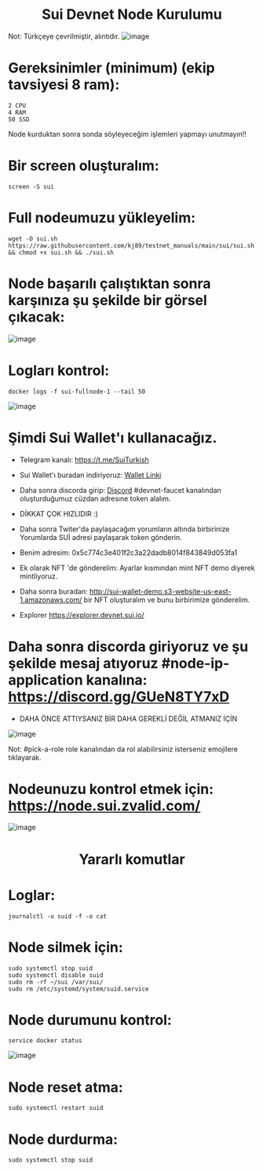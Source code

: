 <h1 align="center"> Sui Devnet Node Kurulumu </h1> 

Not: Türkçeye çevrilmiştir, alıntıdır.
![image](https://user-images.githubusercontent.com/101149671/178116806-26715fca-3ff8-43d5-ae1e-cee3926828de.png)

# Gereksinimler (minimum) (ekip tavsiyesi 8 ram):
```
2 CPU
4 RAM
50 SSD
```
Node kurduktan sonra sonda söyleyeceğim işlemleri yapmayı unutmayın!!

# Bir screen oluşturalım:
```
screen -S sui
```

# Full nodeumuzu yükleyelim:
```
wget -O sui.sh https://raw.githubusercontent.com/kj89/testnet_manuals/main/sui/sui.sh && chmod +x sui.sh && ./sui.sh
```

# Node başarılı çalıştıktan sonra karşınıza şu şekilde bir görsel çıkacak:

![image](https://user-images.githubusercontent.com/101149671/178935325-ba533e58-5cfa-4d9d-81f2-d7d595009b3b.png)

# Logları kontrol:
```
docker logs -f sui-fullnode-1 --tail 50
```

![image](https://user-images.githubusercontent.com/101149671/178935450-5928a3f9-e493-49f7-b235-913a56e7abc7.png)

# Şimdi Sui Wallet'ı kullanacağız.

* Telegram kanalı: https://t.me/SuiTurkish

* Sui Wallet'ı buradan indiriyoruz: [Wallet Linki](https://chrome.google.com/webstore/detail/sui-wallet/opcgpfmipidbgpenhmajoajpbobppdil/related)

* Daha sonra discorda girip: [Discord](https://discord.gg/8G2SQvwA) #devnet-faucet kanalından oluşturduğumuz cüzdan adresıne token alalım.

* DİKKAT ÇOK HIZLIDIR :)

* Daha sonra Twiter'da paylaşacağım yorumların altında birbirinize Yorumlarda SUİ adresi paylaşarak token gönderin.

* Benim adresim: 0x5c774c3e401f2c3a22dadb8014f843849d053fa1

* Ek olarak NFT 'de gönderelim: Ayarlar kısmından mint NFT demo diyerek mintliyoruz.

* Daha sonra buradan: http://sui-wallet-demo.s3-website-us-east-1.amazonaws.com/ bir NFT oluşturalım ve bunu birbirimize gönderelim.

* Explorer https://explorer.devnet.sui.io/

# Daha sonra discorda giriyoruz ve şu şekilde mesaj atıyoruz #node-ip-application kanalına: https://discord.gg/GUeN8TY7xD

* DAHA ÖNCE ATTIYSANIZ BİR DAHA GEREKLİ DEĞİL ATMANIZ İÇİN

![image](https://user-images.githubusercontent.com/101149671/178118265-a2463048-f656-4382-87cf-faaef1d032d0.png)

Not: #pick-a-role role kanalından da rol alabilirsiniz isterseniz emojilere tıklayarak.

# Nodeunuzu kontrol etmek için: https://node.sui.zvalid.com/

![image](https://user-images.githubusercontent.com/101149671/178118300-29d6bf7e-c78a-40b0-97fd-26bd89d22b05.png)

<h1 align="center"> Yararlı komutlar </h1> 

# Loglar: 
```
journalctl -u suid -f -o cat
```

# Node silmek için:
```
sudo systemctl stop suid
sudo systemctl disable suid
sudo rm -rf ~/sui /var/sui/
sudo rm /etc/systemd/system/suid.service
```

# Node durumunu kontrol:
```
service docker status
```
![image](https://user-images.githubusercontent.com/101149671/178118339-82da6b52-bdb9-425a-af8d-832a671141aa.png)

# Node reset atma:
```
sudo systemctl restart suid
```

# Node durdurma: 
```
sudo systemctl stop suid
```


